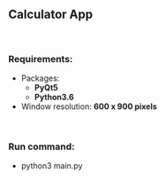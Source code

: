 <h2>Calculator App</h2>

<br/>

<p>
  <h3><b>Requirements:</b></h3>
    <ul>
      <li>
        Packages:
          <ul>
            <li><b>PyQt5</b></li>
            <li><b>Python3.6</b></li>
          </ul>
      </li>
      <li>
        Window resolution: <b>600 x 900 pixels</b>
      </li>
    </ul>
</p>

<br/>

<p>
  <h3><b>Run command:</b></h3>
    <ul>
      <li>python3 main.py</li>
    </ul>
</p>

